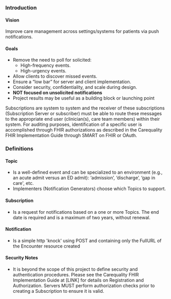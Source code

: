 <!-- index.md {% comment %}
*****************************************************************************************
*                            WARNING: DO NOT EDIT THIS FILE                             *
*                                                                                       *
* This file is generated by SUSHI. Any edits you make to this file will be overwritten. *
*                                                                                       *
* To change the contents of this file, edit the original source file at:                *
* ig-data/input/pagecontent/index.md                                                    *
*****************************************************************************************
{% endcomment %} -->
### Introduction
#### Vision
Improve care management across settings/systems for patients via push notifications.

#### Goals
* Remove the need to poll for solicited:
  *  High-frequency events.
  *  High-urgency events.
* Allow clients to discover missed events.
* Ensure a “low bar” for server and client implementation.
* Consider security, confidentiality, and scale during design.
* **NOT focused on unsolicited notifications**
* Project results may be useful as a building block or launching point

Subscriptions are system to system and the receiver of these subscriptions (Subscription Server or subscriber) must be able to route these messages to the appropriate end user (clinician(s), care team members) within their system. For auditing purposes, identification of a specific user is accomplished through FHIR authorizations as described in the Carequality FHIR Implementation Guide through SMART on FHIR or OAuth.

### Definitions
#### Topic
* Is a well-defined event and can be specialized to an environment (e.g., an acute admit versus an ED admit): ‘admission’, ‘discharge’, ‘gap in care', etc.
* Implementers (Notification Generators) choose which Topics to support.

#### Subscription
* Is a request for notifications based on a one or more Topics.  The end date is required and is a maximum of two years, without renewal.

#### Notification
* Is a simple http 'knock' using POST and containing only the FullURL of the Encounter resource created

#### Security Notes
* It is beyond the scope of this project to define security and authentication procedures. Please see the Carequality FHIR Implementation Guide at [LINK] for details on Registration and Authorization. Servers MUST perform authorization checks prior to creating a Subscription to ensure it is valid.
